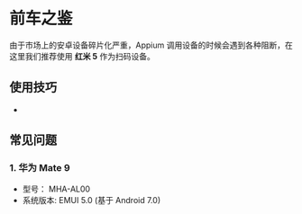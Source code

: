 # 前车之鉴

由于市场上的安卓设备碎片化严重，Appium 调用设备的时候会遇到各种阻断，在这里我们推荐使用 **红米 5** 作为扫码设备。

## 使用技巧
- 

## 常见问题

### 1. 华为 Mate 9
- 型号： MHA-AL00
- 系统版本: EMUI 5.0 (基于 Android 7.0)
